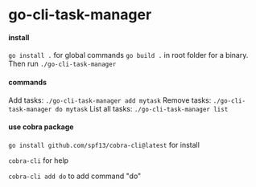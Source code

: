 # go-cli-task-manager

#### install

`go install .` for global commands
`go build .` in root folder for a binary. Then run `./go-cli-task-manager`

#### commands

Add tasks: `./go-cli-task-manager add mytask`
Remove tasks: `./go-cli-task-manager do mytask`
List all tasks: `./go-cli-task-manager list`

#### use cobra package

`go install github.com/spf13/cobra-cli@latest` for install

`cobra-cli` for help

`cobra-cli add do` to add command "do"
